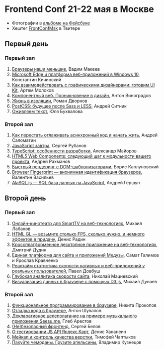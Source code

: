 # Frontend Conf 21-22 мая в Москве

- Фотографии в [альбоме на Фейсбуке](https://www.facebook.com/oleg.bunin/media_set?set=a.906441169397575.1073741836.100000951008959)
- Хештег [FrontConfMsk](https://twitter.com/hashtag/frontconfmsk) в Твитере

## Первый день

### Первый зал

1. [Браузеры наши меньшие](http://webstandardsdays.ru/2015/05/21/pres/little-browsers/), Вадим Макеев
2. [Microsoft Edge и платформа веб-приложений в Windows 10](http://webstandardsdays.ru/2015/05/21/pres/microsoft-edge.pdf), Константин Кичинский
3. [Как взаимодействовать с графическими дизайнерами: готовим UI Kit](http://webstandardsdays.ru/2015/05/21/pres/ui-kit.pdf), Артем Молоков
4. [Компонентный веб. Проникновение в дизайн](http://webstandardsdays.ru/2015/05/21/pres/components-web.pdf), Антон Виноградов
5. [Жизнь в изоляции](http://webstandardsdays.ru/2015/05/21/pres/style-isolation.pdf), Роман Дворнов
6. [PostCSS: будущее после Sass и LESS](http://webstandardsdays.ru/2015/05/21/pres/postcss/), Андрей Ситник
7. [Оживляем текст](http://webstandardsdays.ru/2015/05/21/pres/text-alive/), Юля Бухвалова

### Второй зал

1. [Как перестать отлаживать асинхронный код и начать жить](http://webstandardsdays.ru/2015/05/21/pres/stop-debugging.pdf), Андрей Саломатин
2. [JavaScript завтра](http://webstandardsdays.ru/2015/05/21/pres/js-tomorrow.pdf), Сергей Рубанов
3. [TypeScript: особенности разработки](http://webstandardsdays.ru/2015/05/21/pres/typescript/), Александр Майоров
4. [HTML5 Web Components: следующий шаг к модульности вашего проекта](http://webstandardsdays.ru/2015/05/21/pres/web-components.pdf), Андрей Рахманов
5. [Быстрый рендеринг с DOM-шаблонизаторами](http://webstandardsdays.ru/2015/05/21/pres/dom-templates.pdf), Борис Каплуновский
6. [Browser Fingerprint — анонимная идентификация браузеров](http://webstandardsdays.ru/2015/05/21/pres/fingerprint/), Валентин Васильев
7. [AlaSQL.js — SQL база данных на JavaScript](http://webstandardsdays.ru/2015/05/21/pres/alasql.pdf), Андрей Гершун

## Второй день

### Первый зал

1. [Онлайн-кинотеатр для SmartTV на веб-технологиях](http://webstandardsdays.ru/2015/05/22/pres/smart-tv.pdf), Михаил Лабанов
2. [HTML GL — возьмите столько FPS, сколько нужно, и немного эффектов в придачу](http://webstandardsdays.ru/2015/05/22/pres/html-gl.pdf), Денис Радин
3. [Кроссплатформенное десктопное приложение на веб-технологиях](http://webstandardsdays.ru/2015/05/22/pres/desktop-apps/), Дмитрий Дудин
4. [Единая платформа для сайта и приложений Медузы](http://webstandardsdays.ru/2015/05/22/pres/meduza.pdf), Самат Галимов и Ярослав Кравченко
5. [Реалтайм статистика скорости нативных и веб-приложений у реальных пользователей](http://webstandardsdays.ru/2015/05/22/pres/realtime-stats.pdf), Павел Довбуш
6. [Глубокая аналитика скорости сайта](http://webstandardsdays.ru/2015/05/22/pres/speed-analytics.pdf), Николай Мациевский
7. [Визуализация данных в браузере с помощью D3.js](http://webstandardsdays.ru/2015/05/22/pres/visual-data-d3.pdf), Михаил Дунаев

### Второй зал

1. [Функциональное программирование в браузере](http://webstandardsdays.ru/2015/05/22/pres/func-prog.pdf), Никита Прокопов
2. [Отладка кода в браузере](http://webstandardsdays.ru/2015/05/22/pres/code-debug.pdf), Антон Шувалов
3. [Декларативное целеполагание на примере музыкального приложения Seesu.me](http://webstandardsdays.ru/2015/05/22/pres/declarative-ui/), Глеб Арестов
4. [(Не)безопасный фронтенд](http://webstandardsdays.ru/2015/05/22/pres/frontend-security.pdf), Сергей Белов
5. [О тестировании JS API Яндекс.Карт](http://webstandardsdays.ru/2015/05/22/pres/maps-api-test/), Денис Хананеин
6. [Мейкап и контроль качества верстки](http://webstandardsdays.ru/2015/05/22/pres/makeup/), Тимофей Чаптыков
7. [Пакуйте чемоданы. Грузите апельсины](http://webstandardsdays.ru/2015/05/22/pres/packing/), Владимир Кузнецов
